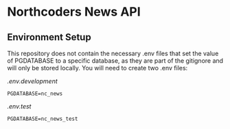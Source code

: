 # Northcoders News API

## Environment Setup

This repository does not contain the necessary .env files that set the value of PGDATABASE to a specific database, as they are part of the gitignore and will only be stored locally. You will need to create two .env files:

_.env.development_

```
PGDATABASE=nc_news
```

_.env.test_

```
PGDATABASE=nc_news_test
```
